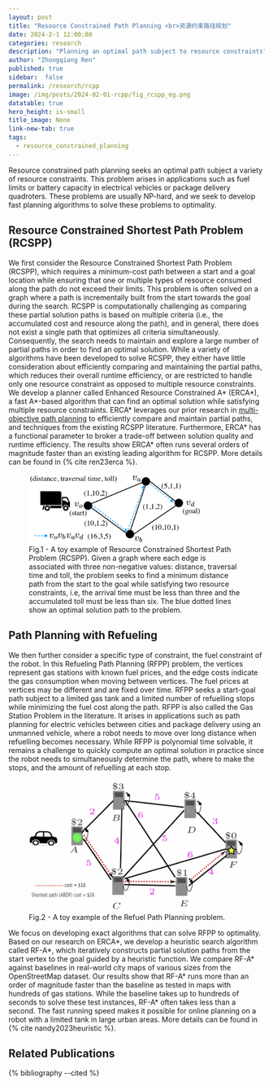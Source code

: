 ```yaml
---
layout: post
title: "Resource Constrained Path Planning <br>资源约束路径规划"
date: 2024-2-1 12:00:00
categories: research
description: "Planning an optimal path subject to resource constraints"
author: "Zhongqiang Ren"
published: true
sidebar:  false
permalink: /research/rcpp
image: /img/posts/2024-02-01-rcpp/fig_rcspp_eg.png
datatable: true
hero_height: is-small
title_image: None
link-new-tab: true
tags:
  - resource_constrained_planning
---
```


Resource constrained path planning seeks an optimal path subject a variety of resource constraints. This problem arises in applications such as fuel limits or battery capacity in electrical vehicles or package delivery quadroters. These problems are usually NP-hard, and we seek to develop fast planning algorithms to solve these problems to optimality.

## Resource Constrained Shortest Path Problem (RCSPP)

We first consider the Resource Constrained Shortest Path Problem (RCSPP), which requires a minimum-cost path between a start and a goal location while ensuring that one or multiple types of resource consumed along the path do not exceed their limits.
This problem is often solved on a graph where a path is incrementally built from the start towards the goal during the search.
RCSPP is computationally challenging as comparing these partial solution paths is based on multiple criteria (i.e., the accumulated cost and resource along the path), and in general, there does not exist a single path that optimizes all criteria simultaneously.
Consequently, the search needs to maintain and explore a large number of partial paths in order to find an optimal solution.
While a variety of algorithms have been developed to solve RCSPP, they either have little consideration about efficiently comparing and maintaining the partial paths, which reduces their overall runtime efficiency, or are restricted to handle only one resource constraint as opposed to multiple resource constraints.
We develop a planner called Enhanced Resource Constrained A\* (ERCA\*), a fast A\*-based algorithm that can find an optimal solution while satisfying multiple resource constraints.
ERCA\* leverages our prior research in [multi-objective path planning](/research/mopp) to efficiently compare and maintain partial paths, and techniques from the existing RCSPP literature. Furthermore, ERCA\* has a functional parameter to broker a trade-off between solution quality and runtime efficiency.
The results show ERCA\* often runs several orders of magnitude faster than an existing leading algorithm for RCSPP. More details can be found in {% cite ren23erca %}.


<figure>
 <img src="/img/posts/2024-02-01-rcpp/fig_rcspp_eg.png" alt="image" style="width:80%"/>
  <figcaption>Fig.1 - A toy example of Resource Constrained Shortest Path Problem (RCSPP). Given a graph where each edge is associated with three non-negative values: distance, traversal time and toll, the problem seeks to find a minimum distance path from the start to the goal while satisfying two resource constraints, i.e, the arrival time must be less than three and the accumulated toll must be less than six. The blue dotted lines show an optimal solution path to the problem.
  </figcaption>
</figure>


## Path Planning with Refueling

We then further consider a specific type of constraint, the fuel constraint of the robot. 
In this Refueling Path Planning (RFPP) problem, the vertices represent gas stations with known fuel prices, and the edge costs indicate the gas consumption when moving between vertices. The fuel prices at vertices may be different and are fixed over time. RFPP seeks a start-goal path subject to a limited gas tank and a limited number of refuelling stops while minimizing the fuel cost along the path. RFPP is also called the Gas Station Problem in the literature. It arises in applications such as path planning for electric vehicles between cities and package delivery using an unmanned vehicle, where a robot needs to move over long distance when refuelling becomes necessary. While RFPP is polynomial time solvable, it remains a challenge to quickly compute an optimal solution in practice since the robot needs to simultaneously determine the path, where to make the stops, and the amount of refuelling at each stop.

<figure>
 <img src="/img/posts/2024-02-01-rcpp/fig_refuel.png" alt="image"/>
  <figcaption>Fig.2 - A toy example of the Refuel Path Planning problem.
  </figcaption>
</figure>

We focus on developing exact algorithms that can solve RFPP to optimality. Based on our research on ERCA\*, we develop a heuristic search algorithm called RF-A\*, which iteratively constructs partial solution paths from the start vertex to the goal guided by a heuristic function. We compare RF-A\* against baselines in real-world city maps of various sizes from the OpenStreetMap dataset. Our results show that RF-A\* runs more than an order of magnitude faster than the baseline as tested in maps with hundreds of gas stations.
While the baseline takes up to hundreds of seconds to solve these test instances, RF-A\* often takes less than a second. The fast running speed makes it possible for online planning on a robot with a limited tank in large urban areas. More details can be found in {% cite nandy2023heuristic %}.

## Related Publications

{% bibliography --cited %}







